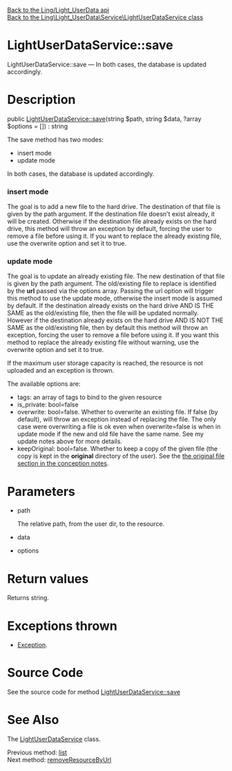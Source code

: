 [Back to the Ling/Light_UserData api](https://github.com/lingtalfi/Light_UserData/blob/master/doc/api/Ling/Light_UserData.md)<br>
[Back to the Ling\Light_UserData\Service\LightUserDataService class](https://github.com/lingtalfi/Light_UserData/blob/master/doc/api/Ling/Light_UserData/Service/LightUserDataService.md)


LightUserDataService::save
================



LightUserDataService::save — In both cases, the database is updated accordingly.




Description
================


public [LightUserDataService::save](https://github.com/lingtalfi/Light_UserData/blob/master/doc/api/Ling/Light_UserData/Service/LightUserDataService/save.md)(string $path, string $data, ?array $options = []) : string




The save method has two modes:

- insert mode
- update mode

In both cases, the database is updated accordingly.


### insert mode

The goal is to add a new file to the hard drive.
The destination of that file is given by the path argument.
If the destination file doesn't exist already, it will be created.
Otherwise if the destination file already exists on the hard drive, this method will throw an exception by default, forcing
the user to remove a file before using it.
If you want to replace the already existing file, use the overwrite option and set it to true.


### update mode

The goal is to update an already existing file.
The new destination of that file is given by the path argument.
The old/existing file to replace is identified by the **url** passed via the options array.
Passing the url option will trigger this method to use the update mode, otherwise the insert mode
is assumed by default.
If the destination already exists on the hard drive AND IS THE SAME as the old/existing file, then the file will be updated normally.
However if the destination already exists on the hard drive AND IS NOT THE SAME as the old/existing file, then by default
this method will throw an exception, forcing the user to remove a file before using it.
If you want this method to replace the already existing file without warning, use the overwrite option and set it to true.



If the maximum user storage capacity is reached, the resource is not uploaded and an exception is thrown.

The available options are:
- tags: an array of tags to bind to the given resource
- is_private: bool=false
- overwrite: bool=false. Whether to overwrite an existing file. If false (by default), will throw an exception instead of replacing the file.
     The only case were overwriting a file is ok even when overwrite=false is when in update mode if the new and old file have the same name.
     See my update notes above for more details.
- keepOriginal: bool=false. Whether to keep a copy of the given file (the copy is kept in the __original__ directory of the user).
     See the [the original file section in the conception notes](https://github.com/lingtalfi/Light_UserData/blob/master/doc/pages/conception-notes.md#the-original-file).




Parameters
================


- path

    The relative path, from the user dir, to the resource.

- data

    

- options

    


Return values
================

Returns string.


Exceptions thrown
================

- [Exception](http://php.net/manual/en/class.exception.php).&nbsp;







Source Code
===========
See the source code for method [LightUserDataService::save](https://github.com/lingtalfi/Light_UserData/blob/master/Service/LightUserDataService.php#L379-L507)


See Also
================

The [LightUserDataService](https://github.com/lingtalfi/Light_UserData/blob/master/doc/api/Ling/Light_UserData/Service/LightUserDataService.md) class.

Previous method: [list](https://github.com/lingtalfi/Light_UserData/blob/master/doc/api/Ling/Light_UserData/Service/LightUserDataService/list.md)<br>Next method: [removeResourceByUrl](https://github.com/lingtalfi/Light_UserData/blob/master/doc/api/Ling/Light_UserData/Service/LightUserDataService/removeResourceByUrl.md)<br>

